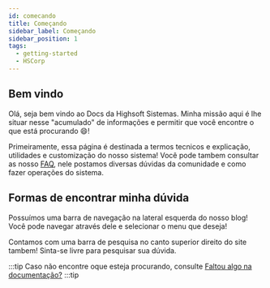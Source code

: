 ```yaml
---
id: comecando
title: Começando
sidebar_label: Começando
sidebar_position: 1
tags:
  - getting-started
  - HSCorp
---
```


## Bem vindo

Olá, seja bem vindo ao Docs da Highsoft Sistemas. Minha missão aqui é lhe situar nesse "acumulado" de informações e permitir que você encontre o que está procurando :smile:!

Primeiramente, essa página é destinada a termos tecnicos e explicação, utilidades e customização do nosso sistema! Você pode tambem consultar as nosso [FAQ](/blog), nele postamos diversas dúvidas da comunidade e como fazer operações do sistema.

## Formas de encontrar minha dúvida

Possuímos uma barra de navegação na lateral esquerda do nosso blog! Você pode navegar através dele e selecionar o menu que deseja!

Contamos com uma barra de pesquisa no canto superior direito do site tambem! Sinta-se livre para pesquisar sua dúvida.

:::tip
Caso não encontre oque esteja procurando, consulte [Faltou algo na documentação?](/docs/contribua)
:::tip
